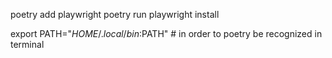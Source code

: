 poetry add playwright
poetry run playwright install

export PATH="$HOME/.local/bin:$PATH"  # in order to poetry be recognized in terminal


